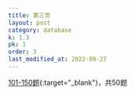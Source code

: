 ```yaml
---
title: 第三页
layout: post
category: database
k: 1.3
pk: 1
order: 3
last_modified_at: 2022-09-27
---
```


[101-150题](https://leetcode-cn.com/problemset/database/?page=3){:target="_blank"}，共50题